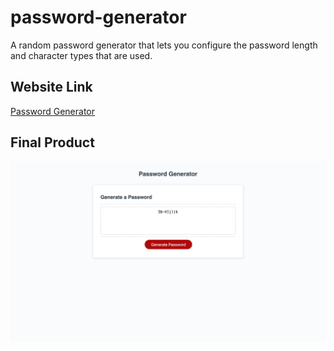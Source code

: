 # password-generator
A random password generator that lets you configure the password length and character types that are used.

## Website Link
[Password Generator](https://alexismenendez.github.io/password-generator/)

## Final Product
![final](./assets/images/Screenshot%202023-09-26%20at%2022-28-50%20Password%20Generator.png)

